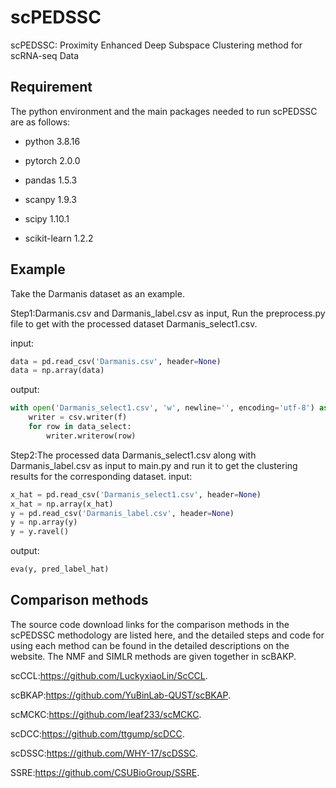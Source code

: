 # scPEDSSC
scPEDSSC: Proximity Enhanced Deep Subspace Clustering method for scRNA-seq Data 
## Requirement
The python environment and the main packages needed to run scPEDSSC are as follows:

* python 3.8.16

* pytorch 2.0.0

* pandas 1.5.3

* scanpy 1.9.3

* scipy 1.10.1

* scikit-learn 1.2.2


## Example 
Take the Darmanis dataset as an example. 

Step1:Darmanis.csv and Darmanis_label.csv as input, Run the preprocess.py file to get with the processed dataset Darmanis_select1.csv.

input:
```python
data = pd.read_csv('Darmanis.csv', header=None)
data = np.array(data)
```
output:
```python
with open('Darmanis_select1.csv', 'w', newline='', encoding='utf-8') as f:
    writer = csv.writer(f)
    for row in data_select:
        writer.writerow(row)
```
Step2:The processed data Darmanis_select1.csv along with Darmanis_label.csv as input to main.py and run it to get the clustering results for the corresponding dataset.
input:
```python
x_hat = pd.read_csv('Darmanis_select1.csv', header=None)
x_hat = np.array(x_hat)
y = pd.read_csv('Darmanis_label.csv', header=None)
y = np.array(y)
y = y.ravel()
```
output:
```python
eva(y, pred_label_hat)
```
## Comparison methods
The source code download links for the comparison methods in the scPEDSSC methodology are listed here, and the detailed steps and code for using each method can be found in the detailed descriptions on the website. The NMF and SIMLR methods are given together in scBAKP.

scCCL:https://github.com/LuckyxiaoLin/ScCCL.

scBKAP:https://github.com/YuBinLab-QUST/scBKAP.

scMCKC:https://github.com/leaf233/scMCKC.

scDCC:https://github.com/ttgump/scDCC.

scDSSC:https://github.com/WHY-17/scDSSC.

SSRE:https://github.com/CSUBioGroup/SSRE.
